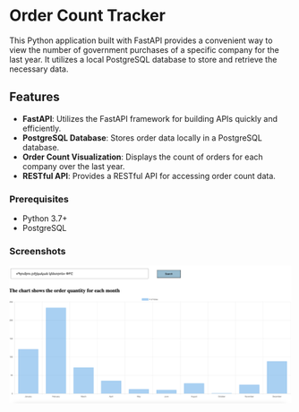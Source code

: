 # Order Count Tracker

This Python application built with FastAPI provides a convenient way to view the number of government purchases of a specific company for the last year. It utilizes a local PostgreSQL database to store and retrieve the necessary data. 

## Features

- **FastAPI**: Utilizes the FastAPI framework for building APIs quickly and efficiently.
- **PostgreSQL Database**: Stores order data locally in a PostgreSQL database.
- **Order Count Visualization**: Displays the count of orders for each company over the last year.
- **RESTful API**: Provides a RESTful API for accessing order count data.

### Prerequisites

- Python 3.7+
- PostgreSQL

### Screenshots

![Screenshot 1](templates/Screenshot.png)



